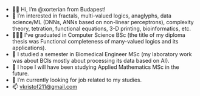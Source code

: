 - 👋🏻 Hi, I’m @xorterian from Budapest!
- 👀 I’m interested in fractals, multi-valued logics, anaglyphs, data science/ML (DNNs, ANNs based on non-linear perceptrons), complexity theory, tetration, functional equations, 3-D printing, bioinformatics, etc.
- 👨🏻‍🎓 I've graduated in Computer Science BSc (the title of my diploma thesis was Functional completeness of many-valued logics and its applications).
- 🧠 I studied a semester in Biomedical Engineer MSc (my laboratory work was about BCIs mostly about processing its data based on AI).
- 🧮 I hope I will have been studying Applied Mathematics MSc in the future.
- 🌱 I’m currently looking for job related to my studies.
- 📫 vkristof211@gmail.com
